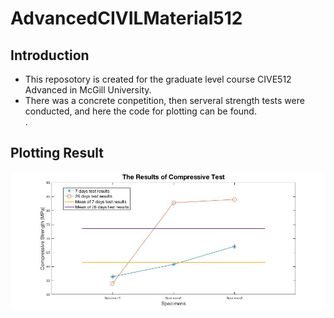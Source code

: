 # AdvancedCIVILMaterial512

## Introduction
* This reposotory is created for the graduate level course CIVE512 Advanced  in McGill University.<br>
* There was a concrete conpetition, then serveral strength tests were conducted, and here the code for plotting can be found.<br> 
.<br>

## Plotting Result

![](plotting.jpg)
